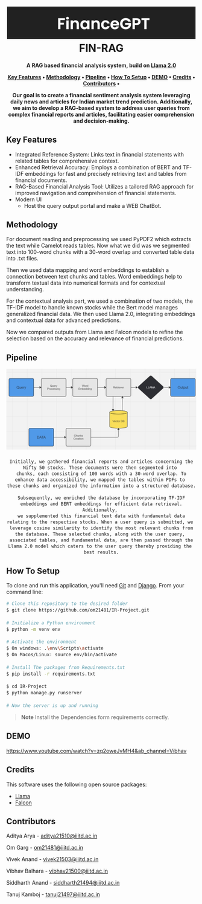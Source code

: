 
<h1 align="center">
  <br>
  <img src="banner.jpeg" alt="Fin-Rag System" width="500"></a>
  <br>
  FIN-RAG
  <br>
</h1>

<h4 align="center">A RAG based financial analysis system, build on <a href="https://huggingface.co/docs/transformers/en/model_doc/llama2/" target="_blank">Llama 2.0</a> 

<!-- <p align="center">
  <a href="https://badge.fury.io/js/electron-markdownify">
    <img src="https://badge.fury.io/js/electron-markdownify.svg"
         alt="Gitter">
  </a>
  <a href="https://gitter.im/amitmerchant1990/electron-markdownify"><img src="https://badges.gitter.im/amitmerchant1990/electron-markdownify.svg"></a>
  <a href="https://saythanks.io/to/bullredeyes@gmail.com">
      <img src="https://img.shields.io/badge/SayThanks.io-%E2%98%BC-1EAEDB.svg">
  </a>
  <a href="https://www.paypal.me/AmitMerchant">
    <img src="https://img.shields.io/badge/$-donate-ff69b4.svg?maxAge=2592000&amp;style=flat">
  </a>
</p> -->

<p align="center">
  <a href="#key-features">Key Features</a> •
  <a href="#Methodology">Methodology</a> •
  <a href="#Pipeline">Pipeline</a> •
  <a href="#how-to-setup">How To Setup</a> •
  <a href="#demo">DEMO</a> •
  <a href="#credits">Credits</a> •
  <a href="#contributors">Contributors</a> •
</p>


Our goal is to create a financial sentiment analysis system leveraging daily news and articles for Indian market trend prediction. Additionally, we aim to develop a RAG-based system to address user queries from complex financial reports and articles, facilitating easier comprehension and decision-making.

## Key Features


* Integrated Reference System: Links text in financial statements with related tables for comprehensive context.
* Enhanced Retrieval Accuracy: Employs a combination of BERT and TF-IDF embeddings for fast and precisely retrieving text and tables from financial documents.
* RAG-Based Financial Analysis Tool: Utilizes a tailored RAG approach for improved navigation and comprehension of financial statements.
* Modern UI
  - Host the query output portal and make a WEB ChatBot.

## Methodology

For document reading and preprocessing we used  PyPDF2 which extracts the text while Camelot reads tables. Now what we did was  we segmented text  into 100-word chunks with a 30-word overlap and converted table data into .txt files.

Then we used data mapping and word embeddings to establish a connection between text chunks and tables. Word embeddings help to transform textual data into numerical formats and for contextual understanding.

For the contextual analysis part, we used a combination of two models, the TF-IDF model to handle known stocks while the Bert model manages generalized financial data. We then used Llama 2.0, integrating embeddings and contextual data for advanced predictions.

Now we compared outputs from Llama and Falcon models to refine the selection based on the accuracy and relevance of financial predictions.

## Pipeline
<div align="center">
  <img src="ir_pipeline.jpg" alt="Fin-Rag System" width="800">
  <br>
  <div style="margin-top: 20px">
	  
	Initially, we gathered financial reports and articles concerning the Nifty 50 stocks. These documents were then segmented into 
 	chunks, each consisting of 100 words with a 30-word overlap. To enhance data accessibility, we mapped the tables within PDFs to 
  	these chunks and organized the information into a structured database.
		  
	Subsequently, we enriched the database by incorporating TF-IDF embeddings and BERT embeddings for efficient data retrieval. Additionally, 
 	we supplemented this financial text data with fundamental data relating to the respective stocks. When a user query is submitted, we 
  	leverage cosine similarity to identify the most relevant chunks from the database. These selected chunks, along with the user query, 
	associated tables, and fundamental data, are then passed through the Llama 2.0 model which caters to the user query thereby providing the 
 	best results.
  </div>
</div>




## How To Setup

To clone and run this application, you'll need [Git](https://github.com/om21481/IR-Project.git) and [Django](https://www.djangoproject.com/download/). From your command line:

```bash
# Clone this repository to the desired folder
$ git clone https://github.com/om21481/IR-Project.git

# Initialize a Python environment
$ python -m venv env

# Activate the environment
$ On windows: .\env\Scripts\activate
$ On Macos/Linux: source env/bin/activate

# Install The packages from Requirements.txt
$ pip install -r requirements.txt

$ cd IR-Project
$ python manage.py runserver

# Now the server is up and running
```

> **Note**
> Install the Dependencies form requirements correctly.
 


## DEMO


https://www.youtube.com/watch?v=zq2oweJvMH4&ab_channel=Vibhav




<!-- ## Download

You can [download](https://github.com/amitmerchant1990/electron-markdownify/releases/tag/v1.2.0) the latest installable version of Markdownify for Windows, macOS and Linux. -->

<!-- ## Emailware

Markdownify is an [emailware](https://en.wiktionary.org/wiki/emailware). Meaning, if you liked using this app or it has helped you in any way, I'd like you send me an email at <bullredeyes@gmail.com> about anything you'd want to say about this software. I'd really appreciate it! -->

## Credits

This software uses the following open source packages:

- [Llama](https://huggingface.co/docs/transformers/en/model_doc/llama2)
- [Falcon](https://huggingface.co/Falconsai/text_summarization)


## Contributors
Aditya Arya - aditya21510@iiitd.ac.in 

Om Garg	    - om21481@iiitd.ac.in

Vivek Anand - vivek21503@iiitd.ac.in

Vibhav Balhara - vibhav21500@iiitd.ac.in

Siddharth Anand - siddharth21494@iiitd.ac.in

Tanuj Kamboj - tanuj21497@iiitd.ac.in
<!-- ## Related

[markdownify-web](https://github.com/amitmerchant1990/markdownify-web) - Web version of Markdownify -->
<!-- 
## Support

<a href="https://www.buymeacoffee.com/5Zn8Xh3l9" target="_blank"><img src="https://www.buymeacoffee.com/assets/img/custom_images/purple_img.png" alt="Buy Me A Coffee" style="height: 41px !important;width: 174px !important;box-shadow: 0px 3px 2px 0px rgba(190, 190, 190, 0.5) !important;-webkit-box-shadow: 0px 3px 2px 0px rgba(190, 190, 190, 0.5) !important;" ></a>

<p>Or</p> 

<a href="https://www.patreon.com/amitmerchant">
	<img src="https://c5.patreon.com/external/logo/become_a_patron_button@2x.png" width="160">
</a>

## You may also like...

- [Pomolectron](https://github.com/amitmerchant1990/pomolectron) - A pomodoro app
- [Correo](https://github.com/amitmerchant1990/correo) - A menubar/taskbar Gmail App for Windows and macOS

## License

MIT

---

> [amitmerchant.com](https://www.amitmerchant.com) &nbsp;&middot;&nbsp;
> GitHub [@amitmerchant1990](https://github.com/amitmerchant1990) &nbsp;&middot;&nbsp;
> Twitter [@amit_merchant](https://twitter.com/amit_merchant)
 -->
